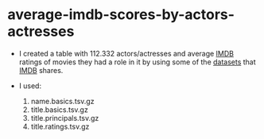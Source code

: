 # average-imdb-scores-by-actors-actresses

* I created a table with 112.332 actors/actresses and average [IMDB](https://www.imdb.com/) ratings of movies they had a role in it by using some of the [datasets](https://datasets.imdbws.com/) that [IMDB](https://www.imdb.com/) shares.

* I used:
  1. name.basics.tsv.gz
  2. title.basics.tsv.gz
  3. title.principals.tsv.gz
  4. title.ratings.tsv.gz
